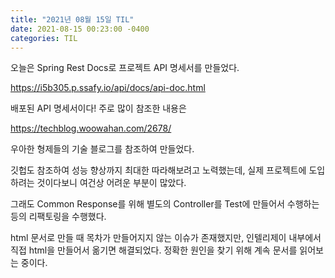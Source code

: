 ```yaml
---
title: "2021년 08월 15일 TIL"
date: 2021-08-15 00:23:00 -0400
categories: TIL
---
```


오늘은 Spring Rest Docs로 프로젝트 API 명세서를 만들었다.

https://i5b305.p.ssafy.io/api/docs/api-doc.html

배포된 API 명세서이다! 주로 많이 참조한 내용은 

https://techblog.woowahan.com/2678/

우아한 형제들의 기술 블로그를 참조하여 만들었다.

깃헙도 참조하여 성능 향상까지 최대한 따라해보려고 노력했는데, 실제 프로젝트에 도입하려는 것이다보니 여건상 어려운 부분이 많았다. 

그래도 Common Response를 위해 별도의 Controller를 Test에 만들어서 수행하는 등의 리팩토링을 수행했다.

html 문서로 만들 때 목차가 만들어지지 않는 이슈가 존재했지만, 인텔리제이 내부에서 직접 html을 만들어서 옮기면 해결되었다. 정확한 원인을 찾기 위해 계속 문서를 읽어보는 중이다.


